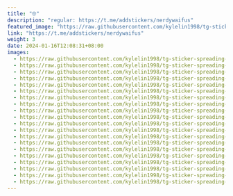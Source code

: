 ```yaml
---
title: "🤓"
description: "regular: https://t.me/addstickers/nerdywaifus"
featured_image: "https://raw.githubusercontent.com/kylelin1998/tg-sticker-spreading-worldwide-images/main/img/06b555a1-bfa9-49d4-a141-12416d4751f3.jpg"
link: "https://t.me/addstickers/nerdywaifus"
weight: 3
date: 2024-01-16T12:08:31+08:00
images:
  - https://raw.githubusercontent.com/kylelin1998/tg-sticker-spreading-worldwide-images/main/img/06b555a1-bfa9-49d4-a141-12416d4751f3.jpg
  - https://raw.githubusercontent.com/kylelin1998/tg-sticker-spreading-worldwide-images/main/img/744feda5-356e-4d85-b227-e4cbbc6ec8ff.jpg
  - https://raw.githubusercontent.com/kylelin1998/tg-sticker-spreading-worldwide-images/main/img/cc871dbd-51c1-40f0-b026-8eaf84a3298f.jpg
  - https://raw.githubusercontent.com/kylelin1998/tg-sticker-spreading-worldwide-images/main/img/2025e2fc-6d67-42e8-861a-e362de469147.jpg
  - https://raw.githubusercontent.com/kylelin1998/tg-sticker-spreading-worldwide-images/main/img/e15fa630-b1e2-48d6-aafc-f851bb652595.jpg
  - https://raw.githubusercontent.com/kylelin1998/tg-sticker-spreading-worldwide-images/main/img/5b2e0424-f8f2-4b0e-ac21-dcf2e0b96371.jpg
  - https://raw.githubusercontent.com/kylelin1998/tg-sticker-spreading-worldwide-images/main/img/a73bfc2b-9664-4da6-b7ff-95ebbf1752f5.jpg
  - https://raw.githubusercontent.com/kylelin1998/tg-sticker-spreading-worldwide-images/main/img/a314e9da-edf6-40a0-bcce-4c360319d7df.jpg
  - https://raw.githubusercontent.com/kylelin1998/tg-sticker-spreading-worldwide-images/main/img/7ef2a5c7-f797-48b8-8d5e-2b0267d212f7.jpg
  - https://raw.githubusercontent.com/kylelin1998/tg-sticker-spreading-worldwide-images/main/img/e329d42e-d2e5-45ab-8999-495e66ee5748.jpg
  - https://raw.githubusercontent.com/kylelin1998/tg-sticker-spreading-worldwide-images/main/img/90795005-bfcb-4cc3-9a63-0d116aea26d7.jpg
  - https://raw.githubusercontent.com/kylelin1998/tg-sticker-spreading-worldwide-images/main/img/de333aed-96dd-450e-afa0-ae940b99951e.jpg
  - https://raw.githubusercontent.com/kylelin1998/tg-sticker-spreading-worldwide-images/main/img/f84c7c6c-fb6d-457b-b998-61a5583ccf39.jpg
  - https://raw.githubusercontent.com/kylelin1998/tg-sticker-spreading-worldwide-images/main/img/0a044af4-ae6a-4f87-a6c1-7d56a17683db.jpg
  - https://raw.githubusercontent.com/kylelin1998/tg-sticker-spreading-worldwide-images/main/img/a006773b-8194-472a-abee-577591738043.jpg
  - https://raw.githubusercontent.com/kylelin1998/tg-sticker-spreading-worldwide-images/main/img/f84ec2c6-0ae9-4858-a445-7feba77d63d1.jpg
  - https://raw.githubusercontent.com/kylelin1998/tg-sticker-spreading-worldwide-images/main/img/5992fe93-6906-4ac1-9d6f-9feb43c52187.jpg
  - https://raw.githubusercontent.com/kylelin1998/tg-sticker-spreading-worldwide-images/main/img/4fc49dcf-4a37-4b03-89c6-3b13f65d9a98.jpg
  - https://raw.githubusercontent.com/kylelin1998/tg-sticker-spreading-worldwide-images/main/img/1911c746-e41f-4dfd-b50d-5db8880d4ee1.jpg
  - https://raw.githubusercontent.com/kylelin1998/tg-sticker-spreading-worldwide-images/main/img/8b0d0dfa-4e7b-4643-be4f-52d22d2dd174.jpg
---
```

